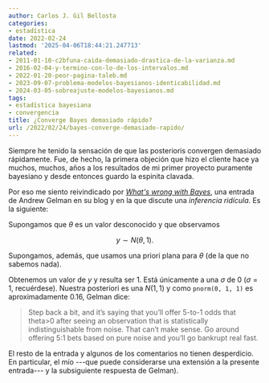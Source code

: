 ```yaml
---
author: Carlos J. Gil Bellosta
categories:
- estadística
date: 2022-02-24
lastmod: '2025-04-06T18:44:21.247713'
related:
- 2011-01-10-c2bfuna-caida-demasiado-drastica-de-la-varianza.md
- 2016-02-04-y-termino-con-lo-de-los-intervalos.md
- 2022-01-20-peor-pagina-taleb.md
- 2023-09-07-problema-modelos-bayesianos-identicabilidad.md
- 2024-03-05-sobreajuste-modelos-bayesianos.md
tags:
- estadística bayesiana
- convergencia
title: ¿Converge Bayes demasiado rápido?
url: /2022/02/24/bayes-converge-demasiado-rapido/
---
```


Siempre he tenido la sensación de que las posterioris convergen demasiado rápidamente. Fue, de hecho, la primera objeción que hizo el cliente hace ya muchos, muchos, años a los resultados de mi primer proyecto puramente bayesiano y desde entonces guardo la espinita clavada.

Por eso me siento reivindicado por [_What's wrong with Bayes_](https://statmodeling.stat.columbia.edu/2019/12/03/whats-wrong-with-bayes/), una entrada de Andrew Gelman en su blog y en la que discute una _inferencia ridícula_. Es la siguiente:

Supongamos que $\theta$ es un valor desconocido y que observamos

$$y \sim N(\theta, 1).$$

Supongamos, además, que usamos una priori plana para $\theta$ (de la que no sabemos nada).

Obtenemos un valor de $y$ y resulta ser 1. Está únicamente a una $\sigma$ de 0 ($\sigma = 1$, recuérdese). Nuestra posteriori es una $N(1, 1)$ y como `pnorm(0, 1, 1)` es aproximadamente 0.16, Gelman dice:

> Step back a bit, and it’s saying that you’ll offer 5-to-1 odds that theta>0 after seeing an observation that is statistically indistinguishable from noise. That can’t make sense. Go around offering 5:1 bets based on pure noise and you’ll go bankrupt real fast.

El resto de la entrada y algunos de los comentarios no tienen desperdicio. En particular, el mío ---que puede considerarse una extensión a la presente entrada--- y la subsiguiente respuesta de Gelman).